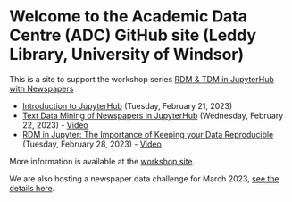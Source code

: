 # Welcome to the Academic Data Centre (ADC) GitHub site (Leddy Library, University of Windsor)

This is a site to support the workshop series [RDM & TDM in JupyterHub with Newspapers](https://leddy.uwindsor.ca/rdm-tdm-jupyterhub-newspapers)
   * [Introduction to JupyterHub](https://github.com/ADC-RDM/using-jupyter) (Tuesday, February 21, 2023)
   * [Text Data Mining of Newspapers in JupyterHub](https://github.com/ADC-RDM/TDMnewspapers) (Wednesday, February 22, 2023) - [Video](https://archive.org/details/2023-uwindsor-rdm-tdm-jupyter-workshop-2-newspapers)
   * [RDM in Jupyter: The Importance of Keeping your Data Reproducible](https://github.com/BrockDSL/RDM_Jupyter_Workshop) (Tuesday, February 28, 2023) - [Video](https://archive.org/details/2023-uwindsor-rdm-tdm-jupyter-workshop-3)
   
More information is available at the [workshop site](https://leddy.uwindsor.ca/rdm-tdm-jupyterhub-newspapers).

We are also hosting a newspaper data challenge for March 2023, [see the details here](https://github.com/ADC-RDM/DataChallenge).
